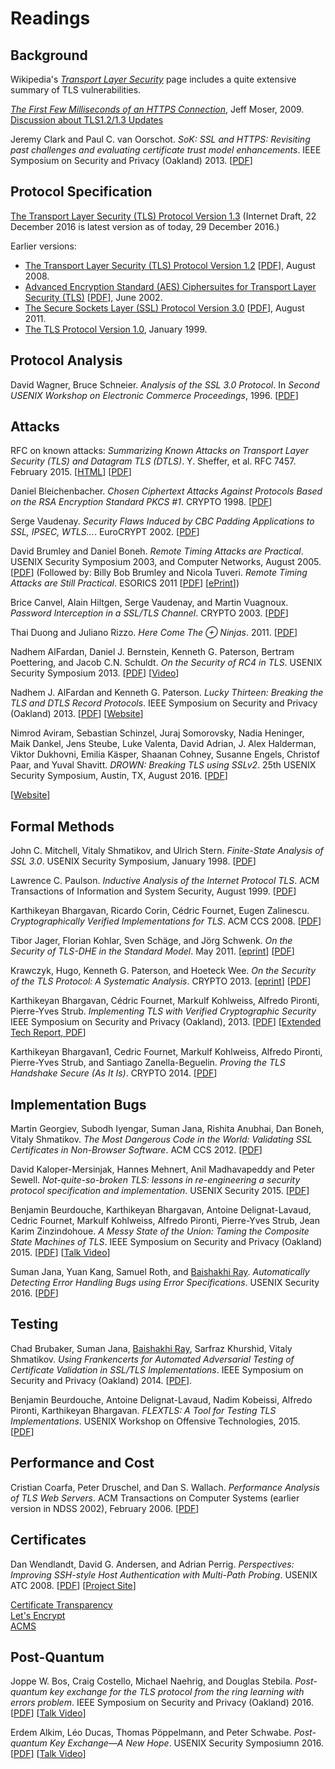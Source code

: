 # Readings

## Background

Wikipedia's [_Transport Layer
Security_](https://en.wikipedia.org/wiki/Transport_Layer_Security)
page includes a quite extensive summary of TLS vulnerabilities.

[_The First Few Milliseconds of an HTTPS Connection_](http://www.moserware.com/2009/06/first-few-milliseconds-of-https.html), Jeff Moser, 2009.  
[Discussion about TLS1.2/1.3 Updates](http://security.stackexchange.com/questions/131724/the-first-few-milliseconds-of-an-https-connection-tls-1-2-tls-echde-rsa-with)

Jeremy Clark and Paul C. van Oorschot. _SoK: SSL and HTTPS: Revisiting
past challenges and evaluating certificate trust model
enhancements_. IEEE Symposium on Security and Privacy (Oakland) 2013.
[[PDF](/docs/soktls.pdf)]

## Protocol Specification

[The Transport Layer Security (TLS) Protocol Version
1.3](https://tlswg.github.io/tls13-spec/) (Internet Draft, 22 December
2016 is latest version as of today, 29 December 2016.)

Earlier versions:

- [The Transport Layer Security (TLS) Protocol Version 1.2](https://tools.ietf.org/html/rfc5246) [[PDF](https://tools.ietf.org/pdf/rfc5246.pdf)], August 2008.
- [Advanced Encryption Standard (AES) Ciphersuites for Transport Layer Security (TLS)](https://tools.ietf.org/html/rfc3268) [[PDF](https://tools.ietf.org/pdf/rfc3268.pdf)], June 2002.
- [The Secure Sockets Layer (SSL) Protocol Version 3.0](https://tools.ietf.org/html/rfc6101) [[PDF](https://tools.ietf.org/pdf/rfc6101.pdf)], August 2011.
- [The TLS Protocol Version 1.0](https://datatracker.ietf.org/doc/rfc2246/), January 1999.


## Protocol Analysis

David Wagner, Bruce Schneier. _Analysis of the SSL 3.0 Protocol_.  In
_Second USENIX Workshop on Electronic Commerce Proceedings_,
1996. [[PDF](/docs/analysisssl3.pdf)]

## Attacks

RFC on known attacks: _Summarizing Known Attacks on Transport Layer Security (TLS) and Datagram TLS (DTLS)_. Y. Sheffer, et al. RFC 7457. February 2015. [[HTML](https://tools.ietf.org/html/rfc7457)] [[PDF](https://tools.ietf.org/pdf/rfc7457.pdf)]

Daniel Bleichenbacher. _Chosen Ciphertext Attacks Against Protocols Based on the RSA Encryption Standard PKCS \#1_. CRYPTO 1998. [[PDF](http://archiv.infsec.ethz.ch/education/fs08/secsem/Bleichenbacher98.pdf)]

Serge Vaudenay. _Security Flaws Induced by CBC Padding Applications to
SSL, IPSEC, WTLS..._. EuroCRYPT
2002. [[PDF](http://www.iacr.org/cryptodb/archive/2002/EUROCRYPT/2850/2850.pdf)]

David Brumley and Daniel Boneh. _Remote Timing Attacks are Practical_.  USENIX Security Symposium 2003, and Computer Networks, August 2005. [[PDF](/docs/remotetiming.pdf)]  (Followed by: Billy Bob Brumley and Nicola Tuveri. _Remote Timing Attacks are Still Practical_. ESORICS 2011 [[PDF](https://eprint.iacr.org/2011/232.pdf)] [[ePrint](https://eprint.iacr.org/2011/232)])
 
Brice Canvel, Alain Hiltgen, Serge Vaudenay, and Martin Vuagnoux. _Password Interception in a SSL/TLS Channel_. CRYPTO 2003. [[PDF](http://www.iacr.org/cryptodb/archive/2003/CRYPTO/1069/1069.pdf)]

Thai Duong and Juliano Rizzo. _Here Come The &oplus; Ninjas_.  2011. [[PDF](/docs/beast.pdf)]

Nadhem AlFardan, Daniel J. Bernstein, Kenneth G. Paterson, Bertram Poettering, and Jacob C.N. Schuldt.
_On the Security of RC4 in TLS_. USENIX Security Symposium 2013. [[PDF](https://www.usenix.org/system/files/conference/usenixsecurity13/sec13-paper_alfardan.pdf)] [[Video](https://www.usenix.org/conference/usenixsecurity13/technical-sessions/paper/alFardan)]

Nadhem J. AlFardan and Kenneth G. Paterson. _Lucky Thirteen: Breaking the TLS and DTLS Record Protocols_. IEEE Symposium on Security and Privacy (Oakland) 2013. [[PDF](http://www.isg.rhul.ac.uk/tls/TLStiming.pdf)] [[Website](http://www.isg.rhul.ac.uk/tls/Lucky13.html)]

Nimrod Aviram, Sebastian Schinzel, Juraj Somorovsky, Nadia Heninger,
Maik Dankel, Jens Steube, Luke Valenta, David Adrian, J. Alex
Halderman, Viktor Dukhovni, Emilia Käsper, Shaanan Cohney, Susanne
Engels, Christof Paar, and Yuval Shavitt. _DROWN: Breaking TLS using
SSLv2_. 25th USENIX Security Symposium, Austin, TX, August 2016. [[PDF](/docs/drown.pdf)]

[[Website](https://drownattack.com/)]


## Formal Methods

John C. Mitchell, Vitaly Shmatikov, and Ulrich Stern. _Finite-State Analysis of SSL 3.0_. USENIX Security Symposium, January 1998. [[PDF](/docs/finitestate.pdf)]

Lawrence C. Paulson. _Inductive Analysis of the Internet Protocol TLS_. ACM Transactions of Information and System Security, August 1999. [[PDF](/docs/inductiveanalysis.pdf)]

Karthikeyan Bhargavan, Ricardo Corin, Cédric Fournet, Eugen Zalinescu.
_Cryptographically Verified Implementations for TLS_. ACM CCS
2008. [[PDF](/docs/verifiedtls.pdf)]

Tibor Jager, Florian Kohlar, Sven Schäge, and Jörg Schwenk. _On the Security of TLS-DHE in the Standard Model_. May 2011. [[eprint](https://eprint.iacr.org/2011/219)] [[PDF](https://eprint.iacr.org/2011/219.pdf)]

Krawczyk, Hugo, Kenneth G. Paterson, and Hoeteck Wee. _On the Security of the TLS Protocol: A Systematic Analysis_. CRYPTO 2013. 
[[eprint](http://eprint.iacr.org/2013/339)]
[[PDF](http://eprint.iacr.org/2013/339.pdf)]


Karthikeyan Bhargavan, Cédric Fournet, Markulf Kohlweiss, Alfredo Pironti, Pierre-Yves Strub. _Implementing TLS with Verified Cryptographic Security_
IEEE Symposium on Security and Privacy (Oakland), 2013. [[PDF](/docs/mitls.pdf)] [[Extended Tech Report, PDF](/docs/mitlstr.pdf)]

Karthikeyan Bhargavan1, Cedric Fournet, Markulf Kohlweiss, Alfredo Pironti, Pierre-Yves Strub, and Santiago Zanella-Beguelin. _Proving the TLS Handshake Secure (As It Is)_. CRYPTO 2014. [[PDF](/docs/provinghandshake.pdf)]

## Implementation Bugs

Martin Georgiev, Subodh Iyengar, Suman Jana, Rishita Anubhai, Dan
Boneh, Vitaly Shmatikov. _The Most Dangerous Code in the World:
Validating SSL Certificates in Non-Browser Software_.  ACM CCS 2012.
[[PDF](/docs/mostdangerouscode.pdf)]

David Kaloper-Mersinjak, Hannes Mehnert, Anil Madhavapeddy and Peter Sewell. _Not-quite-so-broken TLS: lessons in re-engineering a security protocol
specification and implementation_. USENIX Security 2015. [[PDF](/docs/nqsbtls.pdf)]

Benjamin Beurdouche, Karthikeyan Bhargavan, Antoine Delignat-Lavaud,
Cedric Fournet, Markulf Kohlweiss, Alfredo Pironti, Pierre-Yves Strub,
Jean Karim Zinzindohoue. _A Messy State of the Union: Taming the
Composite State Machines of TLS_.  IEEE Symposium on Security and
Privacy (Oakland) 2015. [[PDF](/docs/mitlsunion.pdf)] [[Talk Video](https://www.youtube.com/watch?v=rELp9-oFAw0)]

Suman Jana, Yuan Kang, Samuel Roth, and [Baishakhi Ray](http://rayb.info/). _Automatically Detecting Error Handling Bugs using Error Specifications_. USENIX Security 2016. [[PDF](/docs/epex.pdf)]

## Testing

Chad Brubaker, Suman Jana, [Baishakhi Ray](http://rayb.info/), Sarfraz Khurshid, Vitaly Shmatikov.
_Using Frankencerts for Automated Adversarial Testing of Certificate Validation in SSL/TLS Implementations_. IEEE Symposium on Security and Privacy (Oakland) 2014. [[PDF](/docs/frankencerts.pdf)]. 

Benjamin Beurdouche, Antoine Delignat-Lavaud, Nadim Kobeissi, Alfredo Pironti, Karthikeyan Bhargavan. _FLEXTLS: A Tool for Testing TLS Implementations_.
USENIX Workshop on Offensive Technologies, 2015. [[PDF](/docs/flextls.pdf)]

## Performance and Cost

Cristian Coarfa, Peter Druschel, and Dan S. Wallach. _Performance Analysis of TLS Web Servers_.  ACM Transactions on Computer Systems (earlier version in NDSS 2002), February 2006. [[PDF](/docs/performance.pdf)]

## Certificates

Dan Wendlandt, David G. Andersen, and Adrian Perrig. _Perspectives: Improving SSH-style Host Authentication with
Multi-Path Probing_. USENIX ATC 2008. [[PDF](/docs/perspectives.pdf)] [[Project Site](https://perspectives-project.org/)]

[Certificate Transparency](https://www.certificate-transparency.org/)  
[Let's Encrypt](https://letsencrypt.org/)  
[ACMS](https://datatracker.ietf.org/doc/draft-ietf-acme-acme/?include_text=1)

## Post-Quantum

Joppe W. Bos, Craig Costello, Michael Naehrig, and Douglas
Stebila. _Post-quantum key exchange for the TLS protocol from the ring
learning with errors problem_.  IEEE Symposium on Security and Privacy (Oakland) 2016.
[[PDF](http://eprint.iacr.org/2014/599.pdf)] [[Talk Video](https://www.youtube.com/watch?v=BCmSzzQ2ges)]

Erdem Alkim, Léo Ducas, Thomas Pöppelmann, and Peter Schwabe.
_Post-quantum Key Exchange—A New Hope_.  USENIX Security Symposiumn 2016. [[PDF](https://www.usenix.org/system/files/conference/usenixsecurity16/sec16_paper_alkim.pdf)] [[Talk Video](https://www.usenix.org/conference/usenixsecurity16/technical-sessions/presentation/alkim)]
